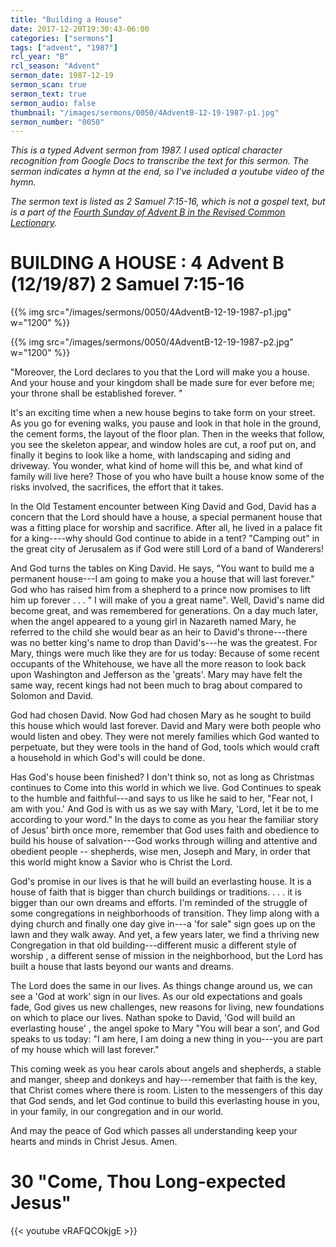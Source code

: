 ```yaml
---
title: "Building a House"
date: 2017-12-20T19:30:43-06:00
categories: ["sermons"]
tags: ["advent", "1987"]
rcl_year: "B"
rcl_season: "Advent"
sermon_date: 1987-12-19
sermon_scan: true
sermon_text: true
sermon_audio: false
thumbnail: "/images/sermons/0050/4AdventB-12-19-1987-p1.jpg"
sermon_number: "0050"
---
```

_This is a typed Advent sermon from 1987. I used optical character recognition from Google Docs to transcribe the text for this sermon. The sermon indicates a hymn at the end, so I've included a youtube video of the hymn._

<!--more-->

_The sermon text is listed as 2 Samuel 7:15-16, which is not a gospel text, but is a part of the [Fourth Sunday of Advent B in the Revised Common Lectionary](https://lectionary.library.vanderbilt.edu//texts.php?id=51)._

# **BUILDING A HOUSE : 4 Advent B (12/19/87) 2 Samuel 7:15-16**

{{% img src="/images/sermons/0050/4AdventB-12-19-1987-p1.jpg" w="1200" %}}

{{% img src="/images/sermons/0050/4AdventB-12-19-1987-p2.jpg" w="1200" %}}

"Moreover, the Lord declares to you that the Lord will make you a house. And your house and your kingdom shall be made sure for ever before me; your throne shall be established forever. "

It's an exciting time when a new house begins to take form on your street. As you go for evening walks, you pause and look in that hole in the ground, the cement forms, the layout of the floor plan. Then in the weeks that follow, you see the skeleton appear, and window holes are cut, a roof put on, and finally it begins to look like a home, with landscaping and siding and driveway. You wonder, what kind of home will this be, and what kind of family will live here? Those of you who have built a house know some of the risks involved, the sacrifices, the effort that it takes.

In the Old Testament encounter between King David and God, David has a concern that the Lord should have a house, a special permanent house that was a fitting place for worship and sacrifice. After all, he lived in a palace fit for a king----why should God continue to abide in a tent? "Camping out" in the great city of Jerusalem as if God were still Lord of a band of Wanderers!

And God turns the tables on King David. He says, "You want to build me a permanent house---I am going to make you a house that will last forever." God who has raised him from a shepherd to a prince now promises to lift him up forever . . . " I will make of you a great name". Well, David's name did become great, and was remembered for generations. On a day much later, when the angel appeared to a young girl in Nazareth named Mary, he referred to the child she would bear as an heir to David's throne---there was no better king's name to drop than David's---he was the greatest. For Mary, things were much like they are for us today: Because of some recent occupants of the Whitehouse, we have all the more reason to look back upon Washington and Jefferson as the 'greats'. Mary may have felt the same way, recent kings had not been much to brag about compared to Solomon and David.

God had chosen David. Now God had chosen Mary as he sought to build this house which would last forever. David and Mary were both people who would listen and obey. They were not merely families which God wanted to perpetuate, but they were tools in the hand of God, tools which would craft a household in which God's will could be done.

Has God's house been finished? I don't think so, not as long as Christmas continues to Come into this world in which we live. God Continues to speak to the humble and faithful---and says to us like he said to her, "Fear not, I am with you.' And God is with us as we say with Mary, 'Lord, let it be to me according to your word." In the days to come as you hear the familiar story of Jesus' birth once more, remember that God uses faith and obedience to build his house of salvation---God works through willing and attentive and obedient people -- shepherds, wise men, Joseph and Mary, in order that this world might know a Savior who is Christ the Lord.

God's promise in our lives is that he will build an everlasting house. It is a house of faith that is bigger than church buildings or traditions. . . . it is bigger than our own dreams and efforts. I'm reminded of the struggle of some congregations in neighborhoods of transition. They limp along with a dying church and finally one day give in---a 'for sale" sign goes up on the lawn and they walk away. And yet, a few years later, we find a thriving new Congregation in that old building---different music a different style of worship , a different sense of mission in the neighborhood, but the Lord has built a house that lasts beyond our wants and dreams.

The Lord does the same in our lives. As things change around us, we can see a 'God at work' sign in our lives. As our old expectations and goals fade, God gives us new challenges, new reasons for living, new foundations on which to place our lives. Nathan spoke to David, 'God will build an everlasting house' , the angel spoke to Mary "You will bear a son', and God speaks to us today: "I am here, I am doing a new thing in you---you are part of my house which will last forever."

This coming week as you hear carols about angels and shepherds, a stable and manger, sheep and donkeys and hay---remember that faith is the key, that Christ comes where there is room. Listen to the messengers of this day that God sends, and let God continue to build this everlasting house in you, in your family, in our congregation and in our world.

And may the peace of God which passes all understanding keep your hearts and minds in Christ Jesus. Amen.

# 30 "Come, Thou Long-expected Jesus"

{{< youtube vRAFQCOkjgE >}}